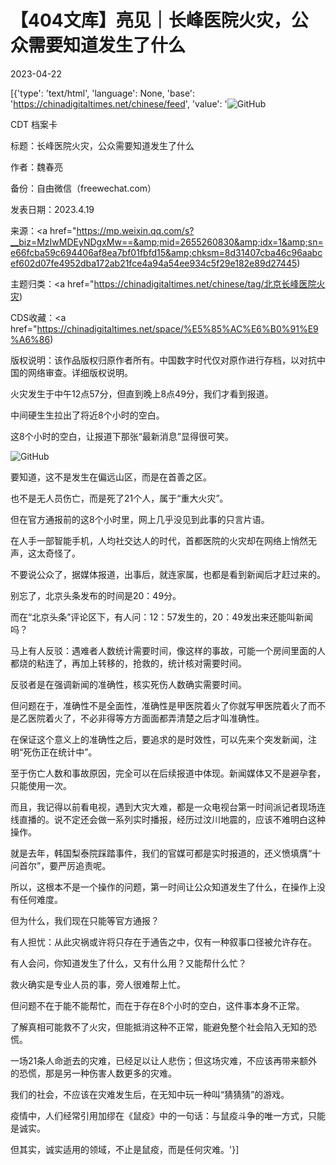 # 【404文库】亮见｜长峰医院火灾，公众需要知道发生了什么

2023-04-22

[{'type': 'text/html', 'language': None, 'base': 'https://chinadigitaltimes.net/chinese/feed', 'value': '![GitHub](https://chinadigitaltimes.net/chinese/files/2023/04/image-1682121407436.png)



CDT 档案卡

标题：长峰医院火灾，公众需要知道发生了什么

作者：魏春亮

备份：自由微信（freewechat.com）

发表日期：2023.4.19

来源：<a href="https://mp.weixin.qq.com/s?__biz=MzIwMDEyNDgxMw==&amp;mid=2655260830&amp;idx=1&amp;sn=e66fcba59c694406af8ea7bf01fbfd15&amp;chksm=8d31407cba46c96aabcef602d07fe4952dba172ab21fce4a94a54ee934c5f29e182e89d27445)

主题归类：<a href="https://chinadigitaltimes.net/chinese/tag/北京长峰医院火灾)

CDS收藏：<a href="https://chinadigitaltimes.net/space/%E5%85%AC%E6%B0%91%E9%A6%86)

版权说明：该作品版权归原作者所有。中国数字时代仅对原作进行存档，以对抗中国的网络审查。详细版权说明。





火灾发生于中午12点57分，但直到晚上8点49分，我们才看到报道。

中间硬生生拉出了将近8个小时的空白。

这8个小时的空白，让报道下那张“最新消息”显得很可笑。

![GitHub](https://chinadigitaltimes.net/chinese/files/2023/04/post-695185-64432453734a7.png)

要知道，这不是发生在偏远山区，而是在首善之区。

也不是无人员伤亡，而是死了21个人，属于“重大火灾”。

但在官方通报前的这8个小时里，网上几乎没见到此事的只言片语。

在人手一部智能手机，人均社交达人的时代，首都医院的火灾却在网络上悄然无声，这太奇怪了。

不要说公众了，据媒体报道，出事后，就连家属，也都是看到新闻后才赶过来的。

别忘了，北京头条发布的时间是20：49分。

而在“北京头条”评论区下，有人问：12：57发生的，20：49发出来还能叫新闻吗？

马上有人反驳：遇难者人数统计需要时间，像这样的事故，可能一个房间里面的人都烧的粘连了，再加上转移的，抢救的，统计核对需要时间。

反驳者是在强调新闻的准确性，核实死伤人数确实需要时间。

但问题在于，准确性不是全面性，准确性是甲医院着火了你就写甲医院着火了而不是乙医院着火了，不必非得等方方面面都弄清楚之后才叫准确性。

在保证这个意义上的准确性之后，要追求的是时效性，可以先来个突发新闻，注明“死伤正在统计中”。

至于伤亡人数和事故原因，完全可以在后续报道中体现。新闻媒体又不是避孕套，只能使用一次。

而且，我记得以前看电视，遇到大灾大难，都是一众电视台第一时间派记者现场连线直播的。说不定还会做一系列实时播报，经历过汶川地震的，应该不难明白这种操作。

就是去年，韩国梨泰院踩踏事件，我们的官媒可都是实时报道的，还义愤填膺“十问首尔”，要严厉追责呢。

所以，这根本不是一个操作的问题，第一时间让公众知道发生了什么，在操作上没有任何难度。

但为什么，我们现在只能等官方通报？

有人担忧：从此灾祸或许将只存在于通告之中，仅有一种叙事口径被允许存在。

有人会问，你知道发生了什么，又有什么用？又能帮什么忙？

救火确实是专业人员的事，旁人很难帮上忙。

但问题不在于能不能帮忙，而在于存在8个小时的空白，这件事本身不正常。

了解真相可能救不了火灾，但能抵消这种不正常，能避免整个社会陷入无知的恐慌。

一场21条人命逝去的灾难，已经足以让人悲伤；但这场灾难，不应该再带来额外的恐慌，那是另一种伤害人数更多的灾难。

我们的社会，不应该在灾难发生后，在无知中玩一种叫“猜猜猜”的游戏。

疫情中，人们经常引用加缪在《鼠疫》中的一句话：与鼠疫斗争的唯一方式，只能是诚实。

但其实，诚实适用的领域，不止是鼠疫，而是任何灾难。'}]